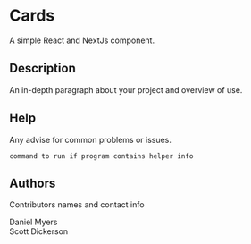# Cards

A simple React and NextJs component.

## Description

An in-depth paragraph about your project and overview of use.

## Help

Any advise for common problems or issues.
```
command to run if program contains helper info
```

## Authors

Contributors names and contact info

Daniel Myers  
Scott Dickerson
